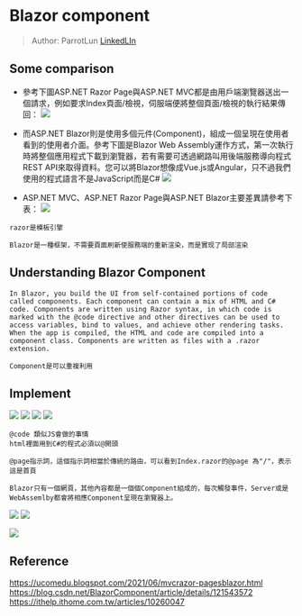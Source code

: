 # Blazor component
> Author: ParrotLun [LinkedLIn](www.linkedin.com/in/parrotlun)

## Some comparison

- 參考下圖ASP.NET Razor Page與ASP.NET MVC都是由用戶端瀏覽器送出一個請求，例如要求Index頁面/檢視，伺服端便將整個頁面/檢視的執行結果傳回：
![](https://i.imgur.com/5zHhyei.jpg)

- 而ASP.NET Blazor則是使用多個元件(Component)，組成一個呈現在使用者看到的使用者介面。參考下圖是Blazor Web Assembly運作方式，第一次執行時將整個應用程式下載到瀏覽器，若有需要可透過網路叫用後端服務導向程式REST API來取得資料。您可以將Blazor想像成Vue.js或Angular，只不過我們使用的程式語言不是JavaScript而是C#
![](https://i.imgur.com/9h3WpQ6.jpg)

- ASP.NET MVC、ASP.NET Razor Page與ASP.NET Blazor主要差異請參考下表：
![](https://i.imgur.com/H6PBsrS.jpg)

```razor是模板引擎```

```Blazor是一種框架，不需要頁面刷新使服務端的重新渲染，而是實现了局部渲染```

## Understanding Blazor Component
```
In Blazor, you build the UI from self-contained portions of code called components. Each component can contain a mix of HTML and C# code. Components are written using Razor syntax, in which code is marked with the @code directive and other directives can be used to access variables, bind to values, and achieve other rendering tasks. When the app is compiled, the HTML and code are compiled into a component class. Components are written as files with a .razor extension.
```
```Component是可以重複利用```

## Implement
![](https://i.imgur.com/v6UYNbW.png)
![](https://i.imgur.com/zGtZfDG.png)
![](https://i.imgur.com/Y4TS4wH.png)
![](https://i.imgur.com/ZXtbXrV.png)
```
@code 類似JS會做的事情
html裡面用到C#的程式必須以@開頭
```
```
@page指示詞，這個指示詞相當於傳統的路由，可以看到Index.razor的@page 為"/"，表示這是首頁
```
```
Blazor只有一個網頁，其他內容都是一個個Component組成的，每次觸發事件，Server或是WebAssemlby都會將相應Component呈現在瀏覽器上。
```
![](https://i.imgur.com/vGl0Vlx.png)
![](https://i.imgur.com/PZ4B4SC.png)

![](https://i.imgur.com/liCwmfd.png)

## Reference
https://ucomedu.blogspot.com/2021/06/mvcrazor-pagesblazor.html
https://blog.csdn.net/BlazorComponent/article/details/121543572
https://ithelp.ithome.com.tw/articles/10260047